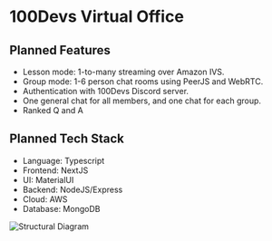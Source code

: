 # 100Devs Virtual Office

## Planned Features
- Lesson mode: 1-to-many streaming over Amazon IVS.
- Group mode: 1-6 person chat rooms using PeerJS and WebRTC.
- Authentication with 100Devs Discord server.
- One general chat for all members, and one chat for each group.
- Ranked Q and A

## Planned Tech Stack
- Language: Typescript
- Frontend: NextJS
- UI: MaterialUI
- Backend: NodeJS/Express
- Cloud: AWS
- Database: MongoDB

![Structural Diagram](https://ibb.co/99frbxr)